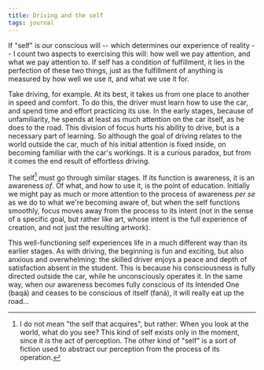 ```yaml
---
title: Driving and the self
tags: journal
---
```


If "self" is our conscious will -- which determines our experience of
reality -- I count two aspects to exercising this will: how well we pay
attention, and what we pay attention to.  If self has a condition of
fulfillment, it lies in the perfection of these two things, just as the
fulfillment of anything is measured by how well we use it, and what we
use it for.

Take driving, for example.  At its best, it takes us from one place to
another in speed and comfort.  To do this, the driver must learn how to
use the car, and spend time and effort practicing its use.  In the early
stages, because of unfamiliarity, he spends at least as much attention
on the car itself, as he does to the road.  This division of focus hurts
his ability to drive, but is a necessary part of learning.  So although
the goal of driving relates to the world outside the car, much of his
initial attention is fixed inside, on becoming familiar with the car's
workings.  It is a curious paradox, but from it comes the end result of
effortless driving.

The self[^1] must go through similar stages.  If its function is
awareness, it is an awareness *of*.  Of what, and how to use it, is the
point of education.  Initially we might pay as much or more attention to
the process of awareness *per se* as we do to what we're becoming aware
of, but when the self functions smoothly, focus moves away from the
process to its intent (not in the sense of a specific goal, but rather
like art, whose intent is the full experience of creation, and not just
the resulting artwork).

This well-functioning self experiences life in a much different way than
its earlier stages.  As with driving, the beginning is fun and exciting,
but also anxious and overwhelming: the skilled driver enjoys a peace and
depth of satisfaction absent in the student.  This is because his
consciousness is fully directed outside the car, while he unconsciously
operates it.  In the same way, when our awareness becomes fully
conscious of its Intended One (baqá) and ceases to be conscious of
itself (faná), it will really eat up the road...

[^1]:  I do not mean "the self that acquires", but rather: When you look at
the world, what do you see?  This kind of self exists only in the
moment, since it *is* the act of perception.  The other kind of "self"
is a sort of fiction used to abstract our perception from the
process of its operation.


